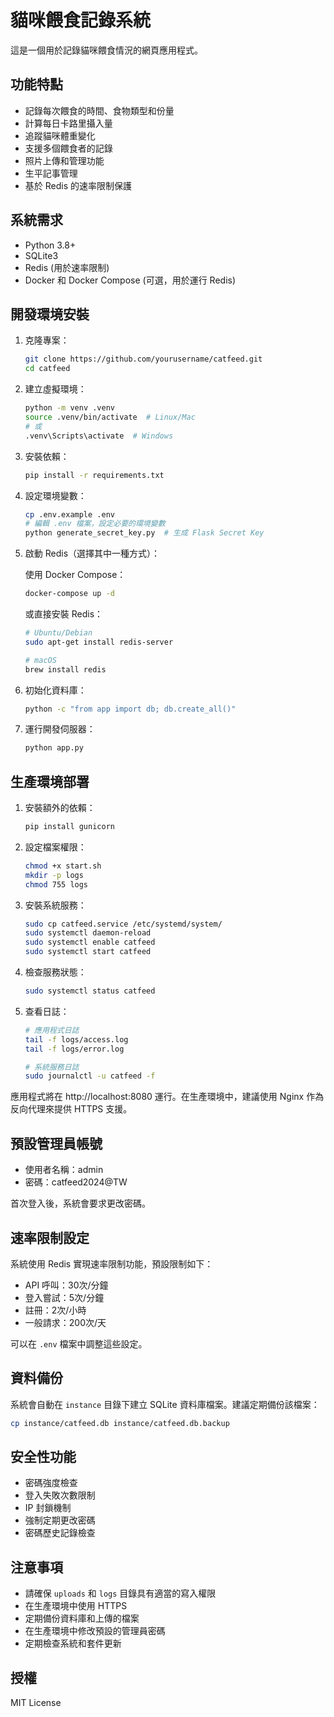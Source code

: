 # 貓咪餵食記錄系統

這是一個用於記錄貓咪餵食情況的網頁應用程式。

## 功能特點

- 記錄每次餵食的時間、食物類型和份量
- 計算每日卡路里攝入量
- 追蹤貓咪體重變化
- 支援多個餵食者的記錄
- 照片上傳和管理功能
- 生平記事管理
- 基於 Redis 的速率限制保護

## 系統需求

- Python 3.8+
- SQLite3
- Redis (用於速率限制)
- Docker 和 Docker Compose (可選，用於運行 Redis)

## 開發環境安裝

1. 克隆專案：
   ```bash
   git clone https://github.com/yourusername/catfeed.git
   cd catfeed
   ```

2. 建立虛擬環境：
   ```bash
   python -m venv .venv
   source .venv/bin/activate  # Linux/Mac
   # 或
   .venv\Scripts\activate  # Windows
   ```

3. 安裝依賴：
   ```bash
   pip install -r requirements.txt
   ```

4. 設定環境變數：
   ```bash
   cp .env.example .env
   # 編輯 .env 檔案，設定必要的環境變數
   python generate_secret_key.py  # 生成 Flask Secret Key
   ```

5. 啟動 Redis（選擇其中一種方式）：
   
   使用 Docker Compose：
   ```bash
   docker-compose up -d
   ```
   
   或直接安裝 Redis：
   ```bash
   # Ubuntu/Debian
   sudo apt-get install redis-server
   
   # macOS
   brew install redis
   ```

6. 初始化資料庫：
   ```bash
   python -c "from app import db; db.create_all()"
   ```

7. 運行開發伺服器：
   ```bash
   python app.py
   ```

## 生產環境部署

1. 安裝額外的依賴：
   ```bash
   pip install gunicorn
   ```

2. 設定檔案權限：
   ```bash
   chmod +x start.sh
   mkdir -p logs
   chmod 755 logs
   ```

3. 安裝系統服務：
   ```bash
   sudo cp catfeed.service /etc/systemd/system/
   sudo systemctl daemon-reload
   sudo systemctl enable catfeed
   sudo systemctl start catfeed
   ```

4. 檢查服務狀態：
   ```bash
   sudo systemctl status catfeed
   ```

5. 查看日誌：
   ```bash
   # 應用程式日誌
   tail -f logs/access.log
   tail -f logs/error.log
   
   # 系統服務日誌
   sudo journalctl -u catfeed -f
   ```

應用程式將在 http://localhost:8080 運行。在生產環境中，建議使用 Nginx 作為反向代理來提供 HTTPS 支援。

## 預設管理員帳號

- 使用者名稱：admin
- 密碼：catfeed2024@TW

首次登入後，系統會要求更改密碼。

## 速率限制設定

系統使用 Redis 實現速率限制功能，預設限制如下：
- API 呼叫：30次/分鐘
- 登入嘗試：5次/分鐘
- 註冊：2次/小時
- 一般請求：200次/天

可以在 `.env` 檔案中調整這些設定。

## 資料備份

系統會自動在 `instance` 目錄下建立 SQLite 資料庫檔案。建議定期備份該檔案：

```bash
cp instance/catfeed.db instance/catfeed.db.backup
```

## 安全性功能

- 密碼強度檢查
- 登入失敗次數限制
- IP 封鎖機制
- 強制定期更改密碼
- 密碼歷史記錄檢查

## 注意事項

- 請確保 `uploads` 和 `logs` 目錄具有適當的寫入權限
- 在生產環境中使用 HTTPS
- 定期備份資料庫和上傳的檔案
- 在生產環境中修改預設的管理員密碼
- 定期檢查系統和套件更新

## 授權

MIT License
